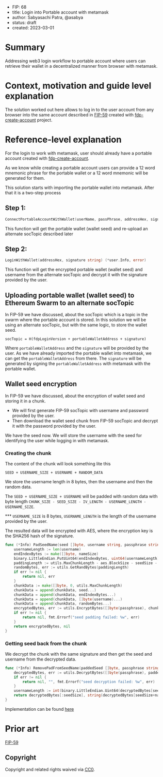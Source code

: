 - FIP: 68
- title: Login into Portable account with metamask 
- author: Sabyasachi Patra, @asabya
- status: draft
- created: 2023-03-01

# Summary
Addressing web3 login workflow to portable account where users can retrieve their wallet in a decentralized manner from browser with metamask.

# Context, motivation and guide level explanation

The solution worked out here allows to log in to the user account from any browser into the same account described in [FIP-59](https://github.com/fairDataSociety/FIPs/blob/master/text/0059-portable-account.md) created with
[fdp-create-account](https://github.com/fairDataSociety/fdp-create-account) project.

# Reference-level explanation

For the login to work with metamask, user should already have a portable account created with [fdp-create-account](https://github.com/fairDataSociety/fdp-create-account).

As we know while creating a portable account users can provide a 12 word mnemonic phrase for the portable wallet or a 12 word mnemonic will be generated for them.

This solution starts with importing the portable wallet into metamask. After that it is a two-step process

## Step 1: 
```go
ConnectPortableAccountWithWallet(userName, passPhrase, addressHex, signature string) error
```

This function will get the portable wallet (wallet seed) and re-upload an alternate socTopic described later

## Step 2: 
```go
LoginWithWallet(addressHex, signature string) (*user.Info, error) 
```

This function will get the encrypted portable wallet (wallet seed) and username from the alternate socTopic and decrypt it with the signature provided by the user.


## Uploading portable wallet (wallet seed) to Ethereum Swarm to an alternate socTopic

In FIP-59 we have discussed, about the socTopic which is a topic in the swarm where the portable account is stored. In this solution we will be using an alternate socTopic, but with the same logic, to store the wallet seed.
```
socTopic = H(fdpLoginVersion + portableWalletAddress + signature)
```

Where `portableWalletAddress` and the `signature` will be provided by the user. As we have already imported the portable wallet into metamask, we can get the `portableWalletAddress` from there. The `signature` will be generated by signing the `portableWalletAddress` with metamask with the portable wallet.

## Wallet seed encryption
In FIP-59 we have discussed, about the encryption of wallet seed and storing it in a chunk. 

- We will first generate FIP-59 socTopic with username and password provided by the user.
- Then download the wallet seed chunk from FIP-59 socTopic and decrypt it with the password provided by the user.

We have the seed now. We will store the username with the seed for identifying the user while logging in with metamask.

### Creating the chunk

The content of the chunk will look something lite this

```
SEED + USERNAME_SIZE + USERNAME + RANDOM_DATA
```

We store the username length in 8 bytes, then the username and then the random data.

The `SEED + USERNAME_SIZE + USERNAME` will be padded with random data with byte length `CHUNK_SIZE - SEED_SIZE - IV_LENGTH - USERNAME_LENGTH - USERNAME_SIZE`.

*** `USERNAME_SIZE` is 8 bytes, `USERNAME_LENGTH` is the length of the username provided by the user.

The resulted data will be encrypted with AES, where the encryption key is the SHA256 hash of the signature.

```go
func (*Info) PadSeedName(seed []byte, username string, passphrase string) ([]byte, error) {
    usernameLength := len(username)
    endIndexBytes := make([]byte, nameSize)
    binary.LittleEndian.PutUint64(endIndexBytes, uint64(usernameLength))
    paddingLength := utils.MaxChunkLength - aes.BlockSize - seedSize - nameSize - usernameLength
    randomBytes, err := utils.GetRandBytes(paddingLength)
    if err != nil { 
        return nil, err
    }
    chunkData := make([]byte, 0, utils.MaxChunkLength)
    chunkData = append(chunkData, seed...)
    chunkData = append(chunkData, endIndexBytes...)
    chunkData = append(chunkData, []byte(username)...)
    chunkData = append(chunkData, randomBytes...)
    encryptedBytes, err := utils.EncryptBytes([]byte(passphrase), chunkData)
    if err != nil {
        return nil, fmt.Errorf("seed padding failed: %w", err)
    }
    return encryptedBytes, nil
}
```

### Getting seed back from the chunk

We decrypt the chunk with the same signature and then get the seed and username from the decrypted data.

```go
func (*Info) RemovePadFromSeedName(paddedSeed []byte, passphrase string) ([]byte, string, error) {
	decryptedBytes, err := utils.DecryptBytes([]byte(passphrase), paddedSeed)
	if err != nil {
		return nil, "", fmt.Errorf("seed decryption failed: %w", err)
	}
	usernameLength := int(binary.LittleEndian.Uint64(decryptedBytes[seedSize : seedSize+nameSize]))
	return decryptedBytes[:seedSize], string(decryptedBytes[seedSize+nameSize : seedSize+nameSize+usernameLength]), nil
}
```

Implementation can be found [here](https://github.com/fairDataSociety/fairOS-dfs/blob/feat/podSubscription.0/pkg/account/account.go) 

# Prior art
[FIP-59](https://github.com/fairDataSociety/FIPs/blob/master/text/0059-portable-account.md)

## Copyright

Copyright and related rights waived via [CC0](https://creativecommons.org/publicdomain/zero/1.0/).
